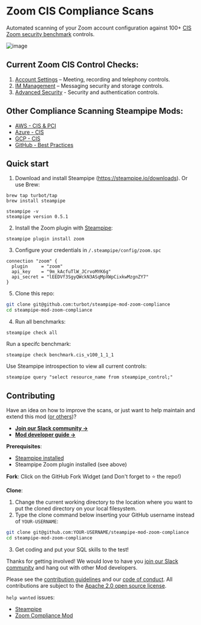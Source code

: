 # Zoom CIS Compliance Scans

Automated scanning of your Zoom account configuration against 100+ [CIS Zoom security benchmark](https://www.cisecurity.org/benchmark/zoom/) controls.

![image](https://github.com/turbot/steampipe-mod-zoom-compliance/blob/main/docs/console-output.png?raw=true)

## Current Zoom CIS Control Checks:
1. [Account Settings](https://hub.steampipe.io/mods/turbot/zoom_compliance/controls/benchmark.cis_v100_1) – Meeting, recording and telephony controls.
2. [IM Management](https://hub.steampipe.io/mods/turbot/zoom_compliance/controls/benchmark.cis_v100_2) – Messaging security and storage controls.
3. [Advanced Security](https://hub.steampipe.io/mods/turbot/zoom_compliance/controls/benchmark.cis_v100_3_1) - Security and authentication controls.

## Other Compliance Scanning Steampipe Mods:
* [AWS - CIS & PCI](https://github.com/turbot/steampipe-mod-aws-compliance)
* [Azure - CIS](https://github.com/turbot/steampipe-mod-azure-compliance)
* [GCP - CIS](https://github.com/turbot/steampipe-mod-gcp-compliance)
* [GitHub - Best Practices](https://github.com/turbot/steampipe-mod-github-sherlock)

## Quick start

1) Download and install Steampipe (https://steampipe.io/downloads). Or use Brew:

```shell
brew tap turbot/tap
brew install steampipe

steampipe -v 
steampipe version 0.5.1
```

2) Install the Zoom plugin with [Steampipe](https://steampipe.io):

```shell
steampipe plugin install zoom
```
3) Configure your credentials in `/.steampipe/config/zoom.spc`
```hcl
connection "zoom" {
  plugin     = "zoom"
  api_key    = "9m_kAcfuTlW_JCrvoMYK6g"
  api_secret = "lEEDVf3SgyQWckN3ASqMpXWpCixkwMzgnZY7"
}
```

5) Clone this repo:

```sh
git clone git@github.com:turbot/steampipe-mod-zoom-compliance
cd steampipe-mod-zoom-compliance
```

4) Run all benchmarks:

```shell
steampipe check all
```

Run a specifc benchmark:

```shell
steampipe check benchmark.cis_v100_1_1_1
```

Use Steampipe introspection to view all current controls:

```
steampipe query "select resource_name from steampipe_control;"
```

## Contributing

Have an idea on how to improve the scans, or just want to help maintain and extend this mod ([or others](https://github.com/topics/steampipe-mod))?

- **[Join our Slack community →](https://join.slack.com/t/steampipe/shared_invite/zt-oij778tv-lYyRTWOTMQYBVAbtPSWs3g)**
- **[Mod developer guide →](https://steampipe.io/docs/using-steampipe/writing-controls)**

**Prerequisites**:

- [Steampipe installed](https://steampipe.io/downloads)
- Steampipe Zoom plugin installed (see above)

**Fork**:
Click on the GitHub Fork Widget (and Don't forget to :star: the repo!)

**Clone**:

1. Change the current working directory to the location where you want to put the cloned directory on your local filesystem.
2. Type the clone command below inserting your GitHub username instead of `YOUR-USERNAME`:

```sh
git clone git@github.com:YOUR-USERNAME/steampipe-mod-zoom-compliance
cd steampipe-mod-zoom-compliance
```

3. Get coding and put your SQL skills to the test!

Thanks for getting involved! We would love to have you [join our Slack community](https://join.slack.com/t/steampipe/shared_invite/zt-oij778tv-lYyRTWOTMQYBVAbtPSWs3g) and hang out with other Mod developers.

Please see the [contribution guidelines](https://github.com/turbot/steampipe/blob/main/CONTRIBUTING.md) and our [code of conduct](https://github.com/turbot/steampipe/blob/main/CODE_OF_CONDUCT.md). All contributions are subject to the [Apache 2.0 open source license](https://github.com/turbot/steampipe-mod-zoom-compliance/blob/main/LICENSE).

`help wanted` issues:

- [Steampipe](https://github.com/turbot/steampipe/labels/help%20wanted)
- [Zoom Compliance Mod](https://github.com/turbot/steampipe-mod-zoom-compliance/labels/help%20wanted)
